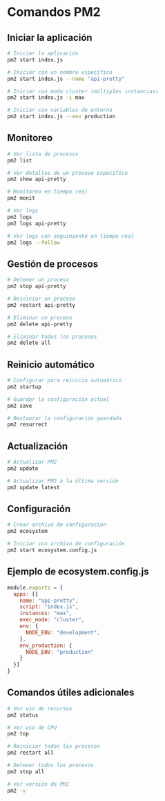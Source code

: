 # Comandos PM2

## Iniciar la aplicación
```bash
# Iniciar la aplicación
pm2 start index.js

# Iniciar con un nombre específico
pm2 start index.js --name "api-pretty"

# Iniciar con modo cluster (múltiples instancias)
pm2 start index.js -i max

# Iniciar con variables de entorno
pm2 start index.js --env production
```

## Monitoreo
```bash
# Ver lista de procesos
pm2 list

# Ver detalles de un proceso específico
pm2 show api-pretty

# Monitoreo en tiempo real
pm2 monit

# Ver logs
pm2 logs
pm2 logs api-pretty

# Ver logs con seguimiento en tiempo real
pm2 logs --follow
```

## Gestión de procesos
```bash
# Detener un proceso
pm2 stop api-pretty

# Reiniciar un proceso
pm2 restart api-pretty

# Eliminar un proceso
pm2 delete api-pretty

# Eliminar todos los procesos
pm2 delete all
```

## Reinicio automático
```bash
# Configurar para reinicio automático
pm2 startup

# Guardar la configuración actual
pm2 save

# Restaurar la configuración guardada
pm2 resurrect
```

## Actualización
```bash
# Actualizar PM2
pm2 update

# Actualizar PM2 a la última versión
pm2 update latest
```

## Configuración
```bash
# Crear archivo de configuración
pm2 ecosystem

# Iniciar con archivo de configuración
pm2 start ecosystem.config.js
```

## Ejemplo de ecosystem.config.js
```javascript
module.exports = {
  apps: [{
    name: "api-pretty",
    script: "index.js",
    instances: "max",
    exec_mode: "cluster",
    env: {
      NODE_ENV: "development",
    },
    env_production: {
      NODE_ENV: "production"
    }
  }]
}
```

## Comandos útiles adicionales
```bash
# Ver uso de recursos
pm2 status

# Ver uso de CPU
pm2 top

# Reiniciar todos los procesos
pm2 restart all

# Detener todos los procesos
pm2 stop all

# Ver versión de PM2
pm2 -v
``` 